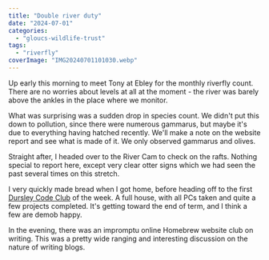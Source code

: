 ```yaml
---
title: "Double river duty"
date: "2024-07-01"
categories: 
  - "gloucs-wildlife-trust"
tags: 
  - "riverfly"
coverImage: "IMG20240701101030.webp"
---
```


Up early this morning to meet Tony at Ebley for the monthly riverfly count. There are no worries about levels at all at the moment - the river was barely above the ankles in the place where we monitor.

What was surprising was a sudden drop in species count. We didn't put this down to pollution, since there were numerous gammarus, but maybe it's due to everything having hatched recently. We'll make a note on the website report and see what is made of it. We only observed gammarus and olives.

Straight after, I headed over to the River Cam to check on the rafts. Nothing special to report here, except very clear otter signs which we had seen the past several times on this stretch.

I very quickly made bread when I got home, before heading off to the first [Dursley Code Club](https://www.facebook.com/dursleycodeclub) of the week. A full house, with all PCs taken and quite a few projects completed. It's getting toward the end of term, and I think a few are demob happy.

In the evening, there was an impromptu online Homebrew website club on writing. This was a pretty wide ranging and interesting discussion on the nature of writing blogs.
